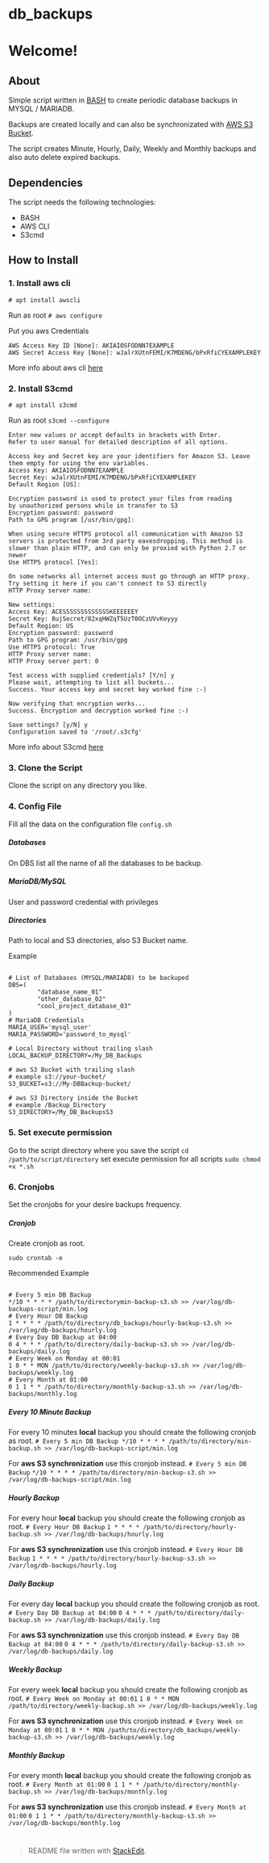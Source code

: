 # db_backups
# Welcome!


## About

Simple script written in [BASH](https://www.gnu.org/savannah-checkouts/gnu/bash/manual/bash.html) to create periodic database backups in MYSQL / MARIADB.

Backups are created locally and can also be synchronizated with [AWS S3 Bucket](https://aws.amazon.com/s3/).

The script creates Minute, Hourly, Daily, Weekly and Monthly backups and also auto delete expired backups.

## Dependencies
The script needs the following technologies:
- BASH
-  AWS CLI
- S3cmd

## How to Install
### 1. Install aws cli

`# apt install awscli`


Run as root
`# aws configure`

Put you aws Credentials 
```
AWS Access Key ID [None]: AKIAIOSFODNN7EXAMPLE
AWS Secret Access Key [None]: wJalrXUtnFEMI/K7MDENG/bPxRfiCYEXAMPLEKEY
```
More info about aws cli [here](https://docs.aws.amazon.com/cli/latest/userguide/cli-chap-install.html)
### 2. Install S3cmd
 
`# apt install s3cmd`

Run as root
`s3cmd --configure`

```
Enter new values or accept defaults in brackets with Enter.
Refer to user manual for detailed description of all options.

Access key and Secret key are your identifiers for Amazon S3. Leave them empty for using the env variables.
Access Key: AKIAIOSFODNN7EXAMPLE
Secret Key: wJalrXUtnFEMI/K7MDENG/bPxRfiCYEXAMPLEKEY
Default Region [US]:

Encryption password is used to protect your files from reading
by unauthorized persons while in transfer to S3
Encryption password: password
Path to GPG program [/usr/bin/gpg]:

When using secure HTTPS protocol all communication with Amazon S3
servers is protected from 3rd party eavesdropping. This method is
slower than plain HTTP, and can only be proxied with Python 2.7 or newer
Use HTTPS protocol [Yes]:

On some networks all internet access must go through an HTTP proxy.
Try setting it here if you can't connect to S3 directly
HTTP Proxy server name:

New settings:
Access Key: ACESSSSSSSSSSSSSKEEEEEEY
Secret Key: 8ujSecret/82xqHWZqT5UzT0OCzUVvKeyyy
Default Region: US
Encryption password: password
Path to GPG program: /usr/bin/gpg
Use HTTPS protocol: True
HTTP Proxy server name:
HTTP Proxy server port: 0

Test access with supplied credentials? [Y/n] y
Please wait, attempting to list all buckets...
Success. Your access key and secret key worked fine :-)

Now verifying that encryption works...
Success. Encryption and decryption worked fine :-)

Save settings? [y/N] y
Configuration saved to '/root/.s3cfg'
```
More info about S3cmd [here](https://s3tools.org/s3cmd)

### 3. Clone the Script
Clone the script on any directory you like.
### 4. Config File
Fill all the data on the configuration file `config.sh`
##### Databases
On DBS list all the name of all the databases to be backup. 
##### MariaDB/MySQL
User and password credential with privileges
##### Directories
Path to local and S3 directories, also S3 Bucket name. 

Example

```

# List of Databases (MYSQL/MARIADB) to be backuped
DBS=(
        "database_name_01"
        "other_database_02"
        "cool_project_database_03"        
)
# MariaDB Credentials
MARIA_USER='mysql_user'
MARIA_PASSWORD='password_to_mysql'

# Local Directory without trailing slash
LOCAL_BACKUP_DIRECTORY=/My_DB_Backups

# aws S3 Bucket with trailing slash
# example s3://your-bucket/
S3_BUCKET=s3://My-DBBackup-bucket/

# aws S3 Directory inside the Bucket
# example /Backup_Directory
S3_DIRECTORY=/My_DB_BackupsS3

```

### 5. Set execute permission
Go to the script directory where you save the script
`cd /path/to/script/directory`
set execute permission for all scripts
`sudo chmod +x *.sh`

### 6. Cronjobs
Set the cronjobs for your desire backups frequency.

##### Cronjob
Create cronjob as root. 

 `sudo crontab -e`

Recommended Example
```

# Every 5 min DB Backup
*/10 * * * * /path/to/directorymin-backup-s3.sh >> /var/log/db-backups-script/min.log
# Every Hour DB Backup
1 * * * * /path/to/directory/db_backups/hourly-backup-s3.sh >> /var/log/db-backups/hourly.log
# Every Day DB Backup at 04:00
0 4 * * * /path/to/directory/daily-backup-s3.sh >> /var/log/db-backups/daily.log
# Every Week on Monday at 00:01
1 0 * * MON /path/to/directory/weekly-backup-s3.sh >> /var/log/db-backups/weekly.log
# Every Month at 01:00
0 1 1 * * /path/to/directory/monthly-backup-s3.sh >> /var/log/db-backups/monthly.log

```
##### Every 10 Minute Backup
For every 10 minutes **local** backup you should create the following cronjob as root.
`# Every 5 min DB Backup
*/10 * * * * /path/to/directory/min-backup.sh >> /var/log/db-backups-script/min.log`

For **aws S3 synchronization** use this cronjob instead.
`# Every 5 min DB Backup`
`*/10 * * * * /path/to/directory/min-backup-s3.sh >> /var/log/db-backups-script/min.log`

##### Hourly Backup

For every hour **local** backup you should create the following cronjob as root.
`# Every Hour DB Backup`
`1 * * * * /path/to/directory/hourly-backup.sh >> /var/log/db-backups/hourly.log`

For **aws S3 synchronization** use this cronjob instead.
`# Every Hour DB Backup`
`1 * * * * /path/to/directory/hourly-backup-s3.sh >> /var/log/db-backups/hourly.log`

##### Daily Backup

For every day **local** backup you should create the following cronjob as root.
`# Every Day DB Backup at 04:00`
`0 4 * * * /path/to/directory/daily-backup.sh >> /var/log/db-backups/daily.log`

For **aws S3 synchronization** use this cronjob instead.
`# Every Day DB Backup at 04:00`
`0 4 * * * /path/to/directory/daily-backup-s3.sh >> /var/log/db-backups/daily.log`

##### Weekly Backup
For every week **local** backup you should create the following cronjob as root.
`# Every Week on Monday at 00:01`
`1 0 * * MON /path/to/directory/weekly-backup.sh >> /var/log/db-backups/weekly.log`

For **aws S3 synchronization** use this cronjob instead.
`# Every Week on Monday at 00:01`
`1 0 * * MON /path/to/directory/db_backups/weekly-backup-s3.sh >> /var/log/db-backups/weekly.log`

##### Monthly Backup
For every month **local** backup you should create the following cronjob as root.
`# Every Month at 01:00`
`0 1 1 * * /path/to/directory/monthly-backup.sh >> /var/log/db-backups/monthly.log`

For **aws S3 synchronization** use this cronjob instead.
`# Every Month at 01:00`
`0 1 1 * * /path/to/directory/monthly-backup-s3.sh >> /var/log/db-backups/monthly.log`



#
> README file written with [StackEdit](https://stackedit.io/).
